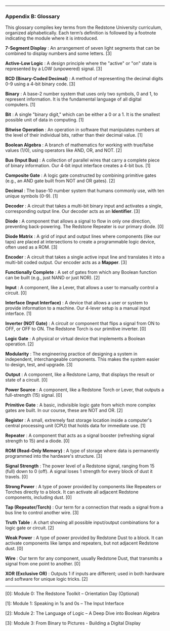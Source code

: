 <hr class="pagebreak"/>

### Appendix B: Glossary

This glossary compiles key terms from the Redstone University curriculum, organized alphabetically. Each term’s definition is followed by a footnote indicating the module where it is introduced.

**7-Segment Display**
: An arrangement of seven light segments that can be combined to display numbers and some letters. [3]

**Active-Low Logic**
: A design principle where the "active" or "on" state is represented by a LOW (unpowered) signal. [3]

**BCD (Binary-Coded Decimal)**
: A method of representing the decimal digits 0-9 using a 4-bit binary code. [3]

**Binary**
: A base-2 number system that uses only two symbols, 0 and 1, to represent information. It is the fundamental language of all digital computers. [1]

**Bit**
: A single "binary digit," which can be either a 0 or a 1. It is the smallest possible unit of data in computing. [1]

**Bitwise Operation**
: An operation in software that manipulates numbers at the level of their individual bits, rather than their decimal value. [1]

**Boolean Algebra**
: A branch of mathematics for working with true/false values (1/0), using operators like AND, OR, and NOT. [2]

**Bus (Input Bus)**
: A collection of parallel wires that carry a complete piece of binary information. Our 4-bit input interface creates a 4-bit bus. [1]

**Composite Gate**
: A logic gate constructed by combining primitive gates (e.g., an AND gate built from NOT and OR gates). [2]

**Decimal**
: The base-10 number system that humans commonly use, with ten unique symbols (0-9). [1]

**Decoder**
: A circuit that takes a multi-bit binary input and activates a single, corresponding output line. Our decoder acts as an **Identifier**. [3]

**Diode**
: A component that allows a signal to flow in only one direction, preventing back-powering. The Redstone Repeater is our primary diode. [0]

**Diode Matrix**
: A grid of input and output lines where components (like our taps) are placed at intersections to create a programmable logic device, often used as a ROM. [3]

**Encoder**
: A circuit that takes a single active input line and translates it into a multi-bit coded output. Our encoder acts as a **Mapper**. [3]

**Functionally Complete**
: A set of gates from which any Boolean function can be built (e.g., just NAND or just NOR). [2]

**Input**
: A component, like a Lever, that allows a user to manually control a circuit. [0]

**Interface (Input Interface)**
: A device that allows a user or system to provide information to a machine. Our 4-lever setup is a manual input interface. [1]

**Inverter (NOT Gate)**
: A circuit or component that flips a signal from ON to OFF, or OFF to ON. The Redstone Torch is our primitive inverter. [0]

**Logic Gate**
: A physical or virtual device that implements a Boolean operation. [2]

**Modularity**
: The engineering practice of designing a system in independent, interchangeable components. This makes the system easier to design, test, and upgrade. [3]

**Output**
: A component, like a Redstone Lamp, that displays the result or state of a circuit. [0]

**Power Source**
: A component, like a Redstone Torch or Lever, that outputs a full-strength (15) signal. [0]

**Primitive Gate**
: A basic, indivisible logic gate from which more complex gates are built. In our course, these are NOT and OR. [2]

**Register**
: A small, extremely fast storage location inside a computer's central processing unit (CPU) that holds data for immediate use. [1]

**Repeater**
: A component that acts as a signal booster (refreshing signal strength to 15) and a diode. [0]

**ROM (Read-Only Memory)**
: A type of storage where data is permanently programmed into the hardware's structure. [3]

**Signal Strength**
: The power level of a Redstone signal, ranging from 15 (full) down to 0 (off). A signal loses 1 strength for every block of dust it travels. [0]

**Strong Power**
: A type of power provided by components like Repeaters or Torches directly to a block. It can activate all adjacent Redstone components, including dust. [0]

**Tap (Repeater/Torch)**
: Our term for a connection that reads a signal from a bus line to control another wire. [3]

**Truth Table**
: A chart showing all possible input/output combinations for a logic gate or circuit. [2]

**Weak Power**
: A type of power provided by Redstone Dust to a block. It can activate components like lamps and repeaters, but not adjacent Redstone dust. [0]

**Wire**
: Our term for any component, usually Redstone Dust, that transmits a signal from one point to another. [0]

**XOR (Exclusive OR)**
: Outputs 1 if inputs are different; used in both hardware and software for unique logic tricks. [2]


---

[0]: Module 0: The Redstone Toolkit – Orientation Day (Optional)

[1]: Module 1: Speaking in 1s and 0s – The Input Interface

[2]: Module 2: The Language of Logic – A Deep Dive into Boolean Algebra

[3]: Module 3: From Binary to Pictures - Building a Digital Display
